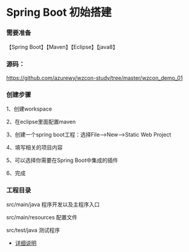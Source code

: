 # Spring Boot  初始搭建

### 需要准备
【Spring Boot】【Maven】【Eclipse】【java8】

### 源码：
https://github.com/azurewy/wzcon-study/tree/master/wzcon_demo_01

### 创建步骤

1、创建workspace

2、在eclipse里面配置maven

3、创建一个spring boot工程：选择File-->New-->Static Web Project

4、填写相关的项目内容

5、可以选择你需要在Spring Boot中集成的插件

6、完成

### 工程目录

src/main/java 程序开发以及主程序入口

src/main/resources 配置文件

src/test/java 测试程序


- [详细说明](http://note.youdao.com/noteshare?id=21cae869640cfd72492ae7cce93e3b90&sub=F2E42EAD5F51439D943927FCC916E7E3 "详细说明")
